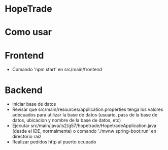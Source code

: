 # HopeTrade

# Como usar

# Frontend
- Comando 'npm start' en src/main/frontend

# Backend
- Iniciar base de datos
- Revisar que src/main/resources/application.properties tenga los valores adecuados para utilizar la base de datos (usuario, pass de la base de datos, ubicacion y nombre de la base de datos, etc)
- Ejecutar src/main/java/is2/g57/hopetrade/HopetradeApplication.java (desde el IDE, normalmente) o comando './mvnw spring-boot:run' en directorio raiz
- Realizar pedidos http al puerto ocupado